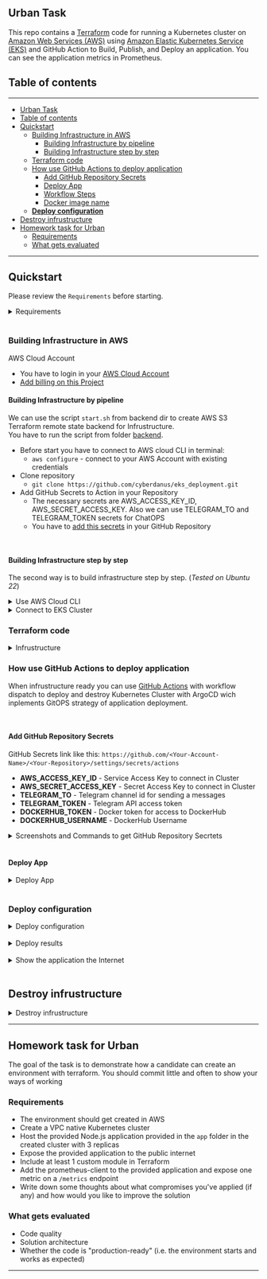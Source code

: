 ## Urban Task

This repo contains a [Terraform](https://www.terraform.io) code for running a Kubernetes cluster on [Amazon Web Services (AWS)](https://aws.amazon.com/) using [Amazon Elastic Kubernetes Service (EKS)](https://aws.amazon.com/eks/) and GitHub Action to Build, Publish, and Deploy an application. You can see the application metrics in Prometheus.

## Table of contents

---

- [Urban Task](#urban-task)
- [Table of contents](#table-of-contents)
- [Quickstart](#quickstart)
  - [Building Infrastructure in AWS](#building-infrastructure-in-aws)
    - [Building Infrastructure by pipeline](#building-infrastructure-by-pipeline)
    - [Building Infrastructure step by step](#building-infrastructure-step-by-step)
  - [Terraform code](#terraform-code)
  - [How use GitHub Actions to deploy application](#how-use-github-actions-to-deploy-application)
    - [Add GitHub Repository Secrets](#add-github-repository-secrets)
    - [Deploy App](#deploy-app)
    - [Workflow Steps](#workflow-steps)
    - [Docker image name](#docker-image-name)
  - [**Deploy configuration**](#deploy-configuration)
- [Destroy infrustructure](#destroy-infrustructure)
- [Homework task for Urban](#homework-task-for-urban)
  - [Requirements](#requirements)
  - [What gets evaluated](#what-gets-evaluated)

---

## Quickstart

Please review the `Requirements` before starting.

<details><summary>Requirements</summary>

**Requirements**

* Terraform and kubectl are [installed](#software-dependencies) on the machine where Terraform manifests is executed.
* The Compute Engine and Kubernetes Engine APIs are [active](#enable-apis) on the project you will launch the cluster in.

**Amazon Cloud Account**
- You have to loginin your Amazon Cloud Account
- [Add billing on this Project](https://aws.amazon.com/premiumsupport/knowledge-center/tags-billing-cost-center-project/)

**Software Dependencies**
- [kubectl](https://github.com/kubernetes/kubernetes/releases) >= 1.26.x

**Terraform and Plugins**
- [Terraform](https://www.terraform.io/downloads.html)    >= 1.3.x
- [Terraform Provider for AWS] [terraform-provider-aws](https://registry.terraform.io/providers/hashicorp/aws/latest) >= 4.55.x

</details></br>

### Building Infrastructure in AWS

AWS Cloud Account
  * You have to login in your [AWS Cloud Account](https://console.aws.amazon.com/console/home?nc2=h_ct&src=header-signin)
  * [Add billing on this Project](https://aws.amazon.com/premiumsupport/knowledge-center/tags-billing-cost-center-project)

#### Building Infrastructure by pipeline

We can use the script `start.sh` from backend dir to create AWS S3 Terraform remote state backend for Infrustructure.  
You have to run the script from folder [backend](/backend/).  

  * Before start you have to connect to AWS cloud CLI in terminal:
    * `aws configure` - connect to your AWS Account with existing credentials
  * Clone repository
    * `git clone https://github.com/cyberdanus/eks_deployment.git`
  * Add GitHub Secrets to Action in your Repository
    * The necessary secrets are AWS_ACCESS_KEY_ID, AWS_SECRET_ACCESS_KEY. Also we can use TELEGRAM_TO and TELEGRAM_TOKEN secrets for ChatOPS
    * You have to [add this secrets](#how-use-github-actions-to-deploy-application) in your GitHub Repository

</br>

#### Building Infrastructure step by step

The second way is to build infrastructure step by step. (*Tested on Ubuntu 22*)

<details><summary>Use AWS Cloud CLI</summary>

* Go to [AWS Cloud Console](https://console.aws.amazon.com/console/home?nc2=h_ct&src=header-signin) and autorize.
* [Install the AWS cloud CLI](https://docs.aws.amazon.com/cli/latest/userguide/getting-started-install.html)
* [Install the Terraform CLI](https://developer.hashicorp.com/terraform/tutorials/aws-get-started/install-cli)


```bash
# install AWS cloud CLI for Ubuntu
curl "https://awscli.amazonaws.com/awscli-exe-linux-x86_64.zip" -o "awscliv2.zip"
unzip awscliv2.zip
sudo ./aws/install

# install Terraform CLI for Ubuntu
sudo apt-get update && sudo apt-get install -y gnupg software-properties-common

# Connect to AWS CLI with existing credentials
aws configure
```

# Clone GitHub repository
```bash  
git clone https://github.com/cyberdanus/eks_deployment.git
```
# Create Remote tfstate S3 Bucket to save tfstate-files
You have to run the terraform cli from folder [backend](/backend/).  
```bash
# Go to folder `backend` and run commands:
terraform init
terraform apply -auto-approve


```
# Create infrastructure with Terraform
You have to run the terraform cli from folder [eks_dep](/eks_dep/).  
```bash
# Go to folder `eks_dep` and run commands:
terraform init
terraform apply -auto-approve


```
</details>

<details><summary>Connect to EKS Cluster</summary>

Then you have to Connect to EKS Cluster

```bash
# Update the kubectl configuration:
aws eks --region $(terraform output -raw region) update-kubeconfig --name $(terraform output -raw cluster_name)

# test connetion
kubectl get nodes
```

</details>


### Terraform code

<details><summary>Infrustructure</summary>

Any manifests are based at [eks_dep](/eks_dep/) directory.


* **eks-cluster.tf** - EKS Kubernetes (K8s) CLuster
* **main.tf** - TF requerments: backend, requiered providers and providers, Datasources
* **vpc.tf** - VPC, Subnet, Router, NAT, Firewall
* **outputs.tf** - Output data
* **variables.tf** - Used variables



</details>

### How use GitHub Actions to deploy application

When infrustructure ready you can use [GitHub Actions](https://github.com/cyberdanus/eks_deployment/blob/main/.github/workflows/main.yml) with workflow dispatch to deploy and destroy Kubernetes Cluster with ArgoCD wich inplements GitOPS strategy of application deployment.

</br>

#### Add GitHub Repository Secrets

GitHub Secrets link like this: `https://github.com/<Your-Account-Name>/<Your-Repository>/settings/secrets/actions`

  * **AWS_ACCESS_KEY_ID** - Service Access Key to connect in Cluster
  * **AWS_SECRET_ACCESS_KEY** - Secret Access Key to connect in Cluster
  * **TELEGRAM_TO** - Telegram channel id for sending a messages
  * **TELEGRAM_TOKEN** - Telegram API access token
  * **DOCKERHUB_TOKEN** - Docker token for access to DockerHub
  * **DOCKERHUB_USERNAME** - DockerHub Username

<details><summary>Screenshots and Commands to get GitHub Repository Secrtets</summary>

</br>

* You can Get Secrets by  command.
```bash
terraform output
```

* Example of output:

![start_output](documentation/pics/start_output.png)

* GitHub Secrets link like this: `https://github.com/<Your-Account-Name>/<Your-Repository>/settings/secrets/actions`
* Screenshot from GitHub Repository Secrets page

![repo_secrets](documentation/pics/repo_secrets.png)

</details></br>


#### Deploy App

<details><summary>Deploy App</summary>

You have to go in [GitHub Actions page](https://github.com/cyberdanus/eks_deployment/blob/main/.github/workflows/main.yml) and run `Install` like on picture bellow.

![Build and Deploy to EKS](documentation/pics/eks_install.png)

</br>

#### Workflow Steps
* **Checkout** - Clone GitHub repository
* **Setup Terraform** - Setup terraform CLI utility
* **Setup KubeCTL** - Setup kubectl CLI utility  
* **Install AWS CLI** - Setup aws CLI utility 
* **Configure AWS Credentials** - Configure the AWS credentials so we can deploy to the cluster
* **Terraform Fmt** - Rewrite Terraform configuration files to a canonical format and style
* **Terraform Init** - Terraform's command for initialize the working directory.
* **Terraform Validate** - Validate Terraform configuration files in a directory.  
* **Terraform Plan** -  Creates Terraform execution plan, for preview the changes that plans to make to your infrastructure
* **Terraform Apply Force** - Force execute for apply the actions proposed in a Terraform plan.
* **Terraform Destroy Force** - Force execute for destroy the actions proposed in a Terraform plan.
* **Deploy to Terraform** - Deploy pre init applications to EKS Cluster.
* **Deploy to ArgoCD** - Deploy in Cluster any stages of application.
* **Send Telegram message on push** - ChatOPS implementation.

</br>

#### Docker image name
Docker image has image name: 
* `https://hub.docker.com/r/cyberdanus/my_app:latest`

</details></br>

### **Deploy configuration**

<details><summary>Deploy configuration</summary>

Deploy use ArgoCD for continuous deployment, all configuration files you can find in folder [argo_cd](/argo_cd/)

![Connect to ArgoCD & admin password](documentation/pics/argocd.png)
![ArgoCD login promt](documentation/pics/argocd1.png)

* `ingress-nginx.yaml` - Deploy NGINX ingress controller from HELM chart
* `prom.yaml` - Deploy Kube-Prometheus Operator from HELM chart
* `prodenv.yaml` - Deploy a Production environment of the application
* `testenv.yaml` - Deploy a Test environment of the application
* `stageenv.yaml` - Deploy a Stage environment of the application

</details>
</br><details><summary>Deploy results</summary>

![Telegram output](documentation/pics/Telegram_Output.png)
![Application on web](documentation/pics/http.png)
![Application test diffirent Pods](documentation/pics/test.png)
![Pods in Lens](documentation/pics/LensPods.png)
![Stages in ArgoCI](documentation/pics/ArgoCI.png)
![Connect toPrometheus](documentation/pics/prometheus_connect.png)
![Metrics in Prometheus](documentation/pics/prometheus_metrics.png)
![Prometheus metrics graph](/documentation/pics/prometheus_metrics2.png)
</details></br>

<details><summary>Show the application the Internet</summary>

In this task i use dynamic name wich assigned to ingress controller. In future if domain was enable to assign we able to use Route53 for dynamic name assigning to the project.

![Ingress WEB url](documentation/pics/ingress.png)
![Stage pods](documentation/pics/stage.png)
![Stage pod metrics](documentation/pics/stagem.png)
![Test pods](documentation/pics/test.png)
![Test pod metrics](documentation/pics/testm.png)

</details></br>




## Destroy infrustructure

<details><summary>Destroy infrustructure</summary>

You have to go in [GitHub Actions page](https://github.com/cyberdanus/eks_deployment/blob/main/.github/workflows/main.yml) and run `Destroy` like on picture bellow.
(*it takes about 15-20 minutes*)
![Destroy EKS](documentation/pics/eks_destory.png)

</details>



---

## Homework task for Urban


The goal of the task is to demonstrate how a candidate can create an environment with terraform. You should commit little and often to show your ways of working

### Requirements

- The environment should get created in AWS
- Create a VPC native Kubernetes cluster
- Host the provided Node.js application provided in the `app` folder in the created cluster with 3 replicas
- Expose the provided application to the public internet
- Include at least 1 custom module in Terraform
- Add the prometheus-client to the provided application and expose one metric on a `/metrics` endpoint
- Write down some thoughts about what compromises you've applied (if any) and how would you like to improve the solution

### What gets evaluated

- Code quality
- Solution architecture
- Whether the code is "production-ready" (i.e. the environment starts and works as expected)


---



